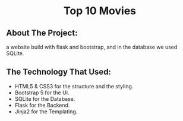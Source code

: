 <h1 align="center"> Top 10 Movies </h1>

## About The Project:
a website build with flask and bootstrap, and in the database we used SQLite.

## The Technology That Used:
- HTML5 & CSS3 for the structure and the styling.  
- Bootstrap 5 for the UI.  
- SQLite for the Database.  
- Flask for the Backend.  
- Jinja2 for the Templating.

